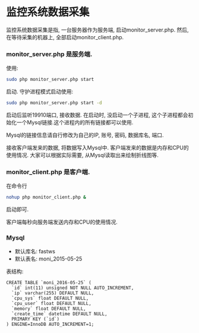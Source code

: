 # 监控系统数据采集
监控系统数据采集是指, 一台服务器作为服务端, 启动monitor_server.php. 然后, 在等待采集的机器上, 全部启动monitor_client.php.

### monitor_server.php 是服务端.
使用:
```bash
sudo php monitor_server.php start
```
启动. 守护进程模式启动使用:
```bash
sudo php monitor_server.php start -d
```
启动后监听19910端口, 接收数据. 在启动时, 没启动一个子进程, 这个子进程都会初始化一个Mysql链接.这个进程内的所有链接都可以使用.

Mysql的链接信息请自行修改为自己的IP, 账号, 密码, 数据库名, 端口.

接收客户端发来的数据, 将数据写入Mysql中. 客户端发来的数据是内存和CPU的使用情况. 大家可以根据实际需要, 从Mysql读取出来绘制折线图等.

### monitor_client.php 是客户端.
在命令行
```bash
nohup php monitor_client.php &
```
启动即可.

客户端每秒向服务端发送内存和CPU的使用情况.


### Mysql
- 默认库名: fastws
- 默认表名: moni_2015-05-25

表结构:
```
CREATE TABLE `moni_2016-05-25` (
  `id` int(11) unsigned NOT NULL AUTO_INCREMENT,
  `ip` varchar(255) DEFAULT NULL,
  `cpu_sys` float DEFAULT NULL,
  `cpu_user` float DEFAULT NULL,
  `memory` float DEFAULT NULL,
  `create_time` datetime DEFAULT NULL,
  PRIMARY KEY (`id`)
) ENGINE=InnoDB AUTO_INCREMENT=1;
```
